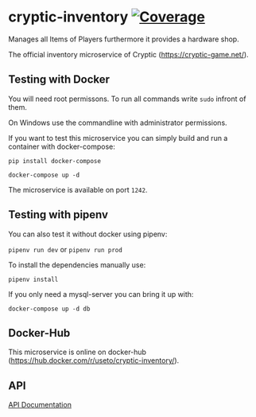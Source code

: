 # cryptic-inventory  [![Coverage](https://sonarcloud.io/api/project_badges/measure?project=cryptic-inventory&metric=coverage)](https://sonarcloud.io/dashboard?id=cryptic-inventory)

Manages all Items of Players furthermore it provides a hardware shop.

The official inventory microservice of Cryptic (https://cryptic-game.net/).

## Testing with Docker

You will need root permissons. To run all commands write `sudo` infront of them.

On Windows use the commandline with administrator permissions.

If you want to test this microservice you can simply build and run a 
container with docker-compose:

`pip install docker-compose`

`docker-compose up -d`

The microservice is available on port `1242`.

## Testing with pipenv

You can also test it without docker using pipenv:

`pipenv run dev` or `pipenv run prod`

To install the dependencies manually use:

`pipenv install`

If you only need a mysql-server you can bring it up with:

`docker-compose up -d db`

## Docker-Hub

This microservice is online on docker-hub (https://hub.docker.com/r/useto/cryptic-inventory/).

## API 

[API Documentation](https://github.com/cryptic-game/cryptic-inventory/wiki "Microservice API")

